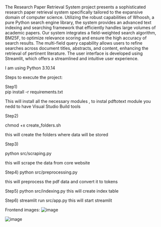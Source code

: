 The Research Paper Retrieval System project presents a sophisticated research paper retrieval system specifically tailored to the expansive domain of computer science. Utilizing the robust capabilities of Whoosh, a pure Python search engine library, the system provides an advanced text indexing and searching framework that efficiently handles large volumes of academic papers. Our system integrates a field-weighted search algorithm, BM25F, to optimize relevance scoring and ensure the high accuracy of search results. The multi-field query capability allows users to refine searches across document titles, abstracts, and content, enhancing the retrieval of pertinent literature.
The user interface is developed using Streamlit, which offers a streamlined and intuitive user experience.

I am using Python 3.10.14

Steps to execute the project:

Step1)   
pip install -r requirements.txt

This will install all the necessary modules , to instal  pdftotext module you nedd to have Visual Studio Build tools

Step2)

chmod +x create_folders.sh

this will create the folders where data will be stored

Step3)

python src/scraping.py

this will scrape the data from core website


Step4)
python src/preprocessing.py

this will preprocess the pdf data and convert it to tokens 

Step5)
python src/indexing.py
this will create  index table

Step6)
streamlit run  src/app.py
this will start streamlit


Frontend images:
![image](https://github.com/yoshhhhhhh/Research-paper-retrieval-system/assets/118333938/9096d480-10e5-4640-a632-d1221f669404)

![image](https://github.com/yoshhhhhhh/Research-paper-retrieval-system/assets/118333938/027ce72a-6550-4570-a24c-313986d28696)



